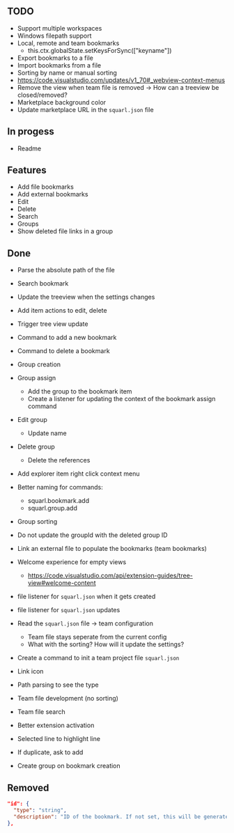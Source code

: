 ## TODO

- Support multiple workspaces
- Windows filepath support
- Local, remote and team bookmarks
  - this.ctx.globalState.setKeysForSync(["keyname"])
- Export bookmarks to a file
- Import bookmarks from a file
- Sorting by name or manual sorting
- https://code.visualstudio.com/updates/v1_70#_webview-context-menus
- Remove the view when team file is removed -> How can a treeview be closed/removed?
- Marketplace background color
- Update marketplace URL in the `squarl.json` file

## In progess

- Readme

## Features

- Add file bookmarks
- Add external bookmarks
- Edit
- Delete
- Search
- Groups
- Show deleted file links in a group

## Done

- Parse the absolute path of the file
- Search bookmark
- Update the treeview when the settings changes
- Add item actions to edit, delete
- Trigger tree view update
- Command to add a new bookmark
- Command to delete a bookmark

- Group creation
- Group assign
  - Add the group to the bookmark item
  - Create a listener for updating the context of the bookmark assign command
- Edit group
  - Update name
- Delete group
  - Delete the references

- Add explorer item right click context menu

- Better naming for commands:
  - squarl.bookmark.add
  - squarl.group.add
- Group sorting

- Do not update the groupId with the deleted group ID

- Link an external file to populate the bookmarks (team bookmarks)
- Welcome experience for empty views
  - https://code.visualstudio.com/api/extension-guides/tree-view#welcome-content
- file listener for `squarl.json` when it gets created
- file listener for `squarl.json` updates
- Read the `squarl.json` file -> team configuration
  - Team file stays seperate from the current config
  - What with the sorting? How will it update the settings?
- Create a command to init a team project file `squarl.json`
- Link icon
- Path parsing to see the type

- Team file development (no sorting)
- Team file search

- Better extension activation
- Selected line to highlight line

- If duplicate, ask to add
- Create group on bookmark creation

## Removed

```json
"id": {
  "type": "string",
  "description": "ID of the bookmark. If not set, this will be generated automatically by the extension."
},
```